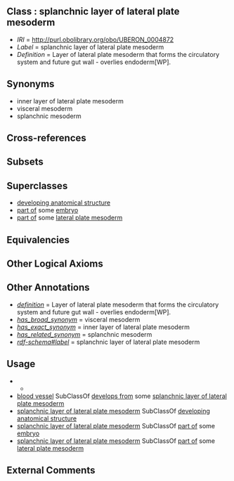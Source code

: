 
## Class : splanchnic layer of lateral plate mesoderm

 * *IRI* = http://purl.obolibrary.org/obo/UBERON_0004872
 * *Label* = splanchnic layer of lateral plate mesoderm
 * *Definition* = Layer of lateral plate mesoderm that forms the circulatory system and future gut wall - overlies endoderm[WP].

## Synonyms

 * inner layer of lateral plate mesoderm
 * visceral mesoderm
 * splanchnic mesoderm

## Cross-references


## Subsets


## Superclasses

 * [developing anatomical structure](../../UBERON/23/UBERON_0005423.md)
 * [part of](../../BFO/50/BFO_0000050.md) some [embryo](../../UBERON/22/UBERON_0000922.md)
 * [part of](../../BFO/50/BFO_0000050.md) some [lateral plate mesoderm](../../UBERON/81/UBERON_0003081.md)

## Equivalencies


## Other Logical Axioms


## Other Annotations

 * *[definition](../../IAO/15/IAO_0000115.md)* = Layer of lateral plate mesoderm that forms the circulatory system and future gut wall - overlies endoderm[WP].
 * *[has_broad_synonym](../../ym/oboInOwl#hasBroadSynonym.md)* = visceral mesoderm
 * *[has_exact_synonym](../../ym/oboInOwl#hasExactSynonym.md)* = inner layer of lateral plate mesoderm
 * *[has_related_synonym](../../ym/oboInOwl#hasRelatedSynonym.md)* = splanchnic mesoderm
 * *[rdf-schema#label](../../el/rdf-schema#label.md)* = splanchnic layer of lateral plate mesoderm

## Usage

 * -
 * [blood vessel](../../UBERON/81/UBERON_0001981.md) SubClassOf [develops from](../../RO/02/RO_0002202.md) some [splanchnic layer of lateral plate mesoderm](../../UBERON/72/UBERON_0004872.md)
 * [splanchnic layer of lateral plate mesoderm](../../UBERON/72/UBERON_0004872.md) SubClassOf [developing anatomical structure](../../UBERON/23/UBERON_0005423.md)
 * [splanchnic layer of lateral plate mesoderm](../../UBERON/72/UBERON_0004872.md) SubClassOf [part of](../../BFO/50/BFO_0000050.md) some [embryo](../../UBERON/22/UBERON_0000922.md)
 * [splanchnic layer of lateral plate mesoderm](../../UBERON/72/UBERON_0004872.md) SubClassOf [part of](../../BFO/50/BFO_0000050.md) some [lateral plate mesoderm](../../UBERON/81/UBERON_0003081.md)

## External Comments

